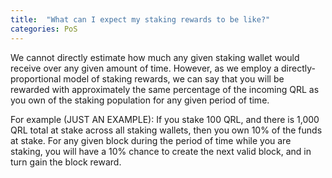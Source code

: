 ```yaml
---
title:  "What can I expect my staking rewards to be like?"
categories: PoS
---
```

We cannot directly estimate how much any given staking wallet would receive over any given amount of time. However, as we employ a directly-proportional model of staking rewards, we can say that you will be rewarded with approximately the same percentage of the incoming QRL as you own of the staking population for any given period of time.

For example (JUST AN EXAMPLE): If you stake 100 QRL, and there is 1,000 QRL total at stake across all staking wallets, then you own 10% of the funds at stake. For any given block during the period of time while you are staking, you will have a 10% chance to create the next valid block, and in turn gain the block reward.
